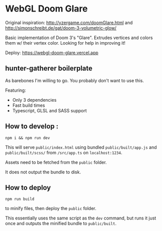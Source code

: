 # WebGL Doom Glare

Original inspiration: http://yzergame.com/doomGlare.html and http://simonschreibt.de/gat/doom-3-volumetric-glow/

Basic implementation of Doom 3's "Glare". Extrudes vertices and colors them w/ their vertex color.
Looking for help in improving it!

Deploy: https://webgl-doom-glare.vercel.app

## hunter-gatherer boilerplate

As barebones I'm willing to go. You probably don't want to use this.

Featuring: 

- Only 3 dependencies
- Fast build times
- Typescript, GLSL and SASS support

## How to develop :

```
npm i && npm run dev
```

This will serve `public/index.html` using bundled `public/built/app.js` and `public/built/scss/` from `/src/app.ts` on `localhost:1234`.

Assets need to be fetched from the `public` folder.

It does not output the bundle to disk.

## How to deploy
```
npm run build
```

to minify files, then deploy the `public` folder.

This essentially uses the same script as the `dev` command, but runs it just once and outputs the minified bundle to `public/built`.
